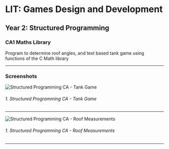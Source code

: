 # LIT: Games Design and Development
## Year 2: Structured Programming
### CA1 Maths Library

Program to determine roof angles, and text based tank game using functions of the C Math library

---

### Screenshots


![Structured Programming CA - Tank Game](https://raw.githubusercontent.com/joeaoregan/LIT-Yr2-S3-StructuredProgramming-CA1-MathsLibrary/master/Screenshots/1_TankGame.png "1. Tank Game")
###### 1. Structured Programming CA - Tank Game

---

![Structured Programming CA - Roof Measurements](https://raw.githubusercontent.com/joeaoregan/LIT-Yr2-S3-StructuredProgramming-CA1-MathsLibrary/master/Screenshots/2_RoofMeasurements.png "2. Roof Measurements")
###### 1. Structured Programming CA - Roof Measurements

---
